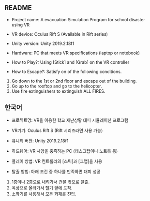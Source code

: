## README

* Project name: A evacuation Simulation Program for school disaster using VR

* VR device: Oculus Rift S (Available in Rift series)

* Unity version: Unity 2019.2.18f1

* Hardware: PC that meets VR specifications (laptop or notebook)

* How to Play?: Using [Stick] and [Grab] on the VR controller

* How to Escape?: Satisfy on of the following conditions.
1. Go down to the 1st or 2nd floor and escape out of the building.
2. Go up to the rooftop and go to the helicopter.
3. Use fire extinguishers to extinguish ALL FIRES.


## 한국어

* 프로젝트명: VR을 이용한 학교 재난상황 대피 시뮬레이션 프로그램
* VR기기: Oculus Rift S (Rift 시리즈라면 사용 가능)
* 유니티 버전: Unity 2019.2.18f1
* 하드웨어: VR 사양을 충족하는 PC (데스크탑이나 노트북 등)

* 플레이 방법: VR 컨트롤러의 [스틱]과 [그랩]을 사용
* 탈출 방법: 아래 조건 중 하나를 만족하면 대피 성공
1. 1층이나 2층으로 내려가서 건물 밖으로 탈출.
2. 옥상으로 올라가서 헬기 앞에 도착.
3. 소화기를 사용해서 모든 화재를 진압.